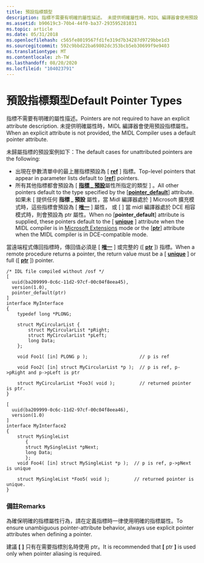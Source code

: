 ```yaml
---
title: 預設指標類型
description: 指標不需要有明確的屬性描述。 未提供明確屬性時，MIDL 編譯器會使用預設指標屬性。
ms.assetid: b90619c3-70b4-44f0-ba37-293595281031
ms.topic: article
ms.date: 05/31/2018
ms.openlocfilehash: c565fe8019567fd1fe319d7b34287d9729bbe1d3
ms.sourcegitcommit: 592c9bbd22ba69802dc353bcb5eb30699f9e9403
ms.translationtype: MT
ms.contentlocale: zh-TW
ms.lasthandoff: 08/20/2020
ms.locfileid: "104023791"
---
```

# <a name="default-pointer-types"></a><span data-ttu-id="17dde-104">預設指標類型</span><span class="sxs-lookup"><span data-stu-id="17dde-104">Default Pointer Types</span></span>

<span data-ttu-id="17dde-105">指標不需要有明確的屬性描述。</span><span class="sxs-lookup"><span data-stu-id="17dde-105">Pointers are not required to have an explicit attribute description.</span></span> <span data-ttu-id="17dde-106">未提供明確屬性時，MIDL 編譯器會使用預設指標屬性。</span><span class="sxs-lookup"><span data-stu-id="17dde-106">When an explicit attribute is not provided, the MIDL Compiler uses a default pointer attribute.</span></span>

<span data-ttu-id="17dde-107">未歸屬指標的預設案例如下：</span><span class="sxs-lookup"><span data-stu-id="17dde-107">The default cases for unattributed pointers are the following:</span></span>

-   <span data-ttu-id="17dde-108">出現在參數清單中的最上層指標預設為 \[ [**ref**](/windows/desktop/Midl/ref) \] 指標。</span><span class="sxs-lookup"><span data-stu-id="17dde-108">Top-level pointers that appear in parameter lists default to \[[**ref**](/windows/desktop/Midl/ref)\] pointers.</span></span>
-   <span data-ttu-id="17dde-109">所有其他指標都會預設為 \[ [**指標 \_ 預設**](/windows/desktop/Midl/pointer-default)屬性所指定的類型 \] 。</span><span class="sxs-lookup"><span data-stu-id="17dde-109">All other pointers default to the type specified by the \[[**pointer\_default**](/windows/desktop/Midl/pointer-default)\] attribute.</span></span> <span data-ttu-id="17dde-110">如果未 \[ 提供任何 **指標 \_ 預設** 屬性，當 Midl 編譯器處於 \] Microsoft 擴充模式時，這些指標會預設為 \[ [**唯一**](/windows/desktop/Midl/unique) \] 屬性， [](microsoft-rpc-binding-handle-extensions.md)或 \[ [](/windows/desktop/Midl/ptr) \] 當 midl 編譯器處於 DCE 相容模式時，則會預設為 ptr 屬性。</span><span class="sxs-lookup"><span data-stu-id="17dde-110">When no \[**pointer\_default**\] attribute is supplied, these pointers default to the \[ [**unique**](/windows/desktop/Midl/unique) \] attribute when the MIDL compiler is in [Microsoft Extensions](microsoft-rpc-binding-handle-extensions.md) mode or the \[[**ptr**](/windows/desktop/Midl/ptr)\] attribute when the MIDL compiler is in DCE-compatible mode.</span></span>

<span data-ttu-id="17dde-111">當遠端程式傳回指標時，傳回值必須是 \[ [**唯一**](/windows/desktop/Midl/unique) \] 或完整的 (\[ [**ptr**](/windows/desktop/Midl/ptr) \]) 指標。</span><span class="sxs-lookup"><span data-stu-id="17dde-111">When a remote procedure returns a pointer, the return value must be a \[ [**unique**](/windows/desktop/Midl/unique) \] or full (\[ [**ptr**](/windows/desktop/Midl/ptr) \]) pointer.</span></span>

``` syntax
/* IDL file compiled without /osf */
[ 
  uuid(ba209999-0c6c-11d2-97cf-00c04f8eea45),
  version(1.0),
  pointer_default(ptr)
]
interface MyInterface
{
    typedef long *PLONG;
  
    struct MyCircularList {
        struct MyCircularList *pRight;
        struct MyCircularList *pLeft;
        long Data;
    };

    void Foo1( [in] PLONG p );                   // p is ref
 
    void Foo2( [in] struct MyCircularList *p );  // p is ref, p->pRight and p->pLeft is ptr

    struct MyCircularList *Foo3( void );         // returned pointer is ptr.    
}

[ 
  uuid(ba209999-0c6c-11d2-97cf-00c04f8eea46),
  version(1.0)
]
interface MyInterface2
{
    struct MySingleList
       {
       struct MySingleList *pNext;
       long Data;
       };
    void Foo4( [in] struct MySingleList *p );  // p is ref, p->pNext is unique

    struct MySingleList *Foo5( void );         // returned pointer is unique.    
}
```

### <a name="remarks"></a><span data-ttu-id="17dde-112">備註</span><span class="sxs-lookup"><span data-stu-id="17dde-112">Remarks</span></span>

<span data-ttu-id="17dde-113">為確保明確的指標屬性行為，請在定義指標時一律使用明確的指標屬性。</span><span class="sxs-lookup"><span data-stu-id="17dde-113">To ensure unambiguous pointer-attribute behavior, always use explicit pointer attributes when defining a pointer.</span></span>

<span data-ttu-id="17dde-114">建議 **\[** **\]** 只有在需要指標別名時使用 ptr。</span><span class="sxs-lookup"><span data-stu-id="17dde-114">It is recommended that **\[** ptr **\]** is used only when pointer aliasing is required.</span></span>

 

 